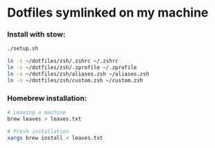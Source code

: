 # Dotfiles symlinked on my machine

### Install with stow:

```bash
./setup.sh

ln -s ~/dotfiles/zsh/.zshrc ~/.zshrc
ln -s ~/dotfiles/zsh/.zprofile ~/.zprofile
ln -s ~/dotfiles/zsh/aliases.zsh ~/aliases.zsh
ln -s ~/dotfiles/zsh/custom.zsh ~/custom.zsh
```

### Homebrew installation:

```bash
# Leaving a machine
brew leaves > leaves.txt

# Fresh installation
xargs brew install < leaves.txt
```
